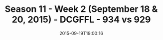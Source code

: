 ---
title: Season 11 - Week 2 (September 18 & 20, 2015) - DCGFFL - 934 vs 929
teams_score:
- team: 934
  score: 32
- team: 929
  score: 28
mvp: Max Rothschild (Pink), Cody Barry (Orange)
game-ball: ''
season: 11
week: 2
date: '2015-09-19T19:00:16'
pageid: season-xi-week-2-934-vs-929
---